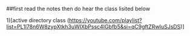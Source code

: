 ##first read the notes then do hear the class lisited below 

1)[active directory class
(https://youtube.com/playlist?list=PL1l78n6W8zypXtkh3uWIXbPssc4IGbfb5&si=qC9gftZRwIuSJsDS)]
